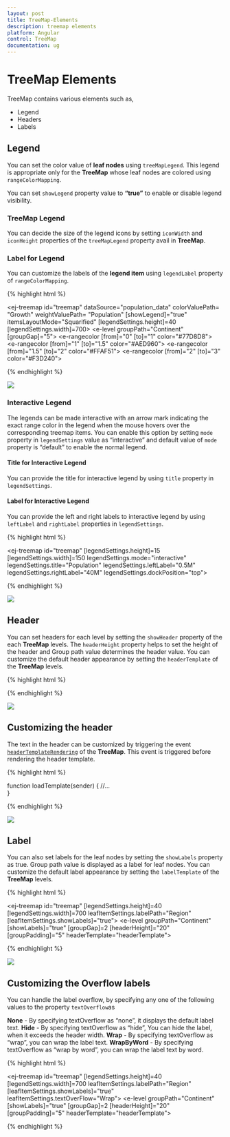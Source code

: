 ```yaml
---
layout: post
title: TreeMap-Elements
description: treemap elements
platform: Angular
control: TreeMap
documentation: ug
---
```


# TreeMap Elements

TreeMap contains various elements such as,

* Legend
* Headers
* Labels

## Legend

You can set the color value of **leaf nodes** using `treeMapLegend`. This legend is appropriate only for the **TreeMap** whose leaf nodes are colored using `rangeColorMapping`.

You can set `showLegend` property value to **“true”** to enable or disable legend visibility.

### TreeMap Legend

You can decide the size of the legend icons by setting `iconWidth` and `iconHeight` properties of the `treeMapLegend` property avail in **TreeMap**.

### Label for Legend

You can customize the labels of the **legend item** using `legendLabel` property of `rangeColorMapping`. 

{% highlight html %}

<ej-treemap id="treemap"  dataSource="population_data" colorValuePath= "Growth"
       weightValuePath= "Population" [showLegend]="true"  itemsLayoutMode="Squarified"
          [legendSettings.height]=40 [legendSettings.width]=700>
    <e-levels>
       <e-level groupPath="Continent" [groupGap]="5"></e-level>
    </e-levels>
    <e-rangecolormapping>
       <e-rangecolor [from]="0" [to]="1" color="#77D8D8"></e-rangecolor>
       <e-rangecolor [from]="1" [to]="1.5" color="#AED960"></e-rangecolor>
       <e-rangecolor [from]="1.5" [to]="2" color="#FFAF51"></e-rangecolor>
       <e-rangecolor [from]="2" [to]="3" color="#F3D240"></e-rangecolor>
	</e-rangecolormapping>
</ej-treemap>

{% endhighlight %}

![](TreeMap-Elements_images/TreeMap-Elements_img1.png)


### Interactive Legend

The legends can be made interactive with an arrow mark indicating the exact range color in the legend when the mouse hovers over the corresponding treemap items. You can enable this option by setting `mode` property in `legendSettings` value as “interactive” and default value of `mode` property is “default” to enable the normal legend.

#### Title for Interactive Legend

You can provide the title for interactive legend by using `title` property in `legendSettings`.

#### Label for Interactive Legend

You can provide the left and right labels to interactive legend by using `leftLabel` and `rightLabel` properties in `legendSettings`. 


{% highlight html %}

<ej-treemap id="treemap" [legendSettings.height]=15 [legendSettings.width]=150
         legendSettings.mode="interactive" legendSettings.title="Population"
           legendSettings.leftLabel="0.5M" legendSettings.rightLabel="40M" 
            legendSettings.dockPosition="top">
   <!-- Add range color mappings here-->
 </ej-treemap>

{% endhighlight %}

![](TreeMap-Elements_images/Interactive_Legend.png)


## Header

You can set headers for each level by setting the `showHeader` property of the each **TreeMap** levels. The `headerHeight` property helps to set the height of the header and Group path value determines the header value. You can customize the default header appearance by setting the `headerTemplate` of the **TreeMap** levels.

{% highlight html %}

<ej-treemap id="treemap" >
    <e-levels>
       <e-level groupPath="Continent" [groupGap]=2 headerTemplate="headertemplate"></e-level>
    </e-levels>                                                     
</ej-treemap> 

 <script  id="headertemplate" type="application/jsrender">
    <div style="background-color: white; margin:5px">
       <label style="color:black;font-size:large;" >{{:header}}</label><br />            
    </div>                        
 </script>                      


{% endhighlight %}



![](TreeMap-Elements_images/TreeMap-Elements_img2.png)


## Customizing the header

The text in the header can be customized by triggering the event [`headerTemplateRendering`](../api/ejtreemap#events:headertemplaterendering) of the **TreeMap**. This event is triggered before rendering the header template. 

{% highlight html %}

<ej-treemap id="treemap" >
    <e-levels>
       <e-level groupPath="Continent" [groupGap]=2 (headerTemplateRendering)="loadTemplate($event)"></e-level>
    </e-levels>                                                     
</ej-treemap> 

function loadTemplate(sender) {
        //...                   
}
                    

{% endhighlight %}

![](TreeMap-Elements_images/TreeMap-Elements_img4.png)


## Label

You can also set labels for the leaf nodes by setting the `showLabels` property as true. Group path value is displayed as a label for leaf nodes. You can customize the default label appearance by setting the `labelTemplate` of the **TreeMap** levels.

{% highlight html %}

<ej-treemap id="treemap" [legendSettings.height]=40 [legendSettings.width]=700 
       leafItemSettings.labelPath="Region" [leafItemSettings.showLabels]="true">
    <e-levels>
       <e-level groupPath="Continent" [showLabels]="true" [groupGap]=2 
             [headerHeight]="20" [groupPadding]="5"  headerTemplate="headerTemplate">
       </e-level>
    </e-levels>                                                     
</ej-treemap> 
    
<script  id="headertemplate" type="application/jsrender">
     <div style="background-color: white; margin:5px">
     <label style="color:black;font-size:medium;" >{{:header}}</label><br />            
     </div>                        
</script>             


{% endhighlight %}



![](TreeMap-Elements_images/TreeMap-Elements_img3.png)


## Customizing the Overflow labels

You can handle the label overflow, by specifying any one of the following values to the property `textOverflow`as

**None**       - By specifying textOverflow as “none”, it displays the default label text.
**Hide**       - By specifying textOverflow as “hide”, You can hide the label, when it exceeds the header width.
**Wrap**       - By specifying textOverflow as “wrap”, you can wrap the label text.
**WrapByWord** - By specifying textOverflow as “wrap by word”, you can wrap the label text by word.



{% highlight html %}

<ej-treemap id="treemap" [legendSettings.height]=40 [legendSettings.width]=700 
       leafItemSettings.labelPath="Region" [leafItemSettings.showLabels]="true" leafItemSettings.textOverFlow="Wrap">
    <e-levels>
       <e-level groupPath="Continent" [showLabels]="true" [groupGap]=2 
             [headerHeight]="20" [groupPadding]="5"  headerTemplate="headerTemplate">
       </e-level>
    </e-levels>                                                     
</ej-treemap> 
    
<script  id="headertemplate" type="application/jsrender">
     <div style="background-color: white; margin:5px">
     <label style="color:black;font-size:medium;" >{{:header}}</label><br />            
     </div>                        
</script>             


{% endhighlight %}


